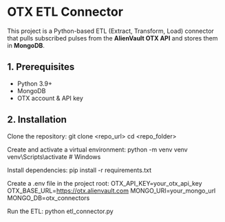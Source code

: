 # OTX ETL Connector

This project is a Python-based ETL (Extract, Transform, Load) connector that pulls subscribed pulses from the **AlienVault OTX API** and stores them in **MongoDB**.

## 1. Prerequisites
- Python 3.9+
- MongoDB 
- OTX account & API key 


## 2. Installation
Clone the repository:
git clone <repo_url>
cd <repo_folder>

Create and activate a virtual environment:
python -m venv venv
venv\Scripts\activate     # Windows 

Install dependencies:
pip install -r requirements.txt

Create a .env file in the project root:
OTX_API_KEY=your_otx_api_key
OTX_BASE_URL=https://otx.alienvault.com
MONGO_URI=your_mongo_url
MONGO_DB=otx_connectors

Run the ETL:
python etl_connector.py
